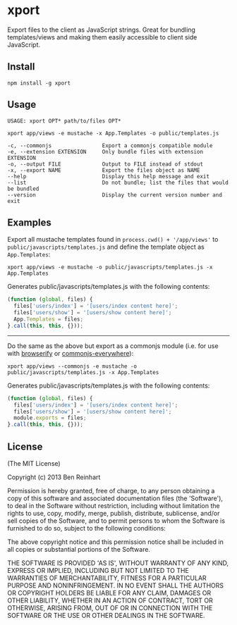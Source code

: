 # xport

Export files to the client as JavaScript strings. Great for bundling templates/views and making them easily accessible to client side JavaScript.

## Install

`npm install -g xport`

## Usage

```
USAGE: xport OPT* path/to/files OPT*

xport app/views -e mustache -x App.Templates -o public/templates.js

-c, --commonjs                Export a commonjs compatible module
-e, --extension EXTENSION     Only bundle files with extension EXTENSION
-o, --output FILE             Output to FILE instead of stdout
-x, --export NAME             Export the files object as NAME
--help                        Display this help message and exit
--list                        Do not bundle; list the files that would be bundled
--version                     Display the current version number and exit
```

## Examples

Export all mustache templates found in `process.cwd() + '/app/views'` to `public/javascripts/templates.js` and define the template object as `App.Templates`:

```
xport app/views -e mustache -o public/javascripts/templates.js -x App.Templates
```

Generates public/javascripts/templates.js with the following contents:

```javascript
(function (global, files) {
  files['users/index'] = '[users/index content here]';
  files['users/show'] = '[users/show content here]';
  App.Templates = files;
}.call(this, this, {}));
```

<hr />

Do the same as the above but export as a commonjs module (i.e. for use with [browserify](https://github.com/substack/node-browserify) or [commonjs-everywhere](https://github.com/michaelficarra/commonjs-everywhere)):

```
xport app/views --commonjs -e mustache -o public/javascripts/templates.js -x App.Templates
```

Generates public/javascripts/templates.js with the following contents:

```javascript
(function (global, files) {
  files['users/index'] = '[users/index content here]';
  files['users/show'] = '[users/show content here]';
  module.exports = files;
}.call(this, this, {}));
```


## License

(The MIT License)

Copyright (c) 2013 Ben Reinhart

Permission is hereby granted, free of charge, to any person obtaining
a copy of this software and associated documentation files (the
'Software'), to deal in the Software without restriction, including
without limitation the rights to use, copy, modify, merge, publish,
distribute, sublicense, and/or sell copies of the Software, and to
permit persons to whom the Software is furnished to do so, subject to
the following conditions:

The above copyright notice and this permission notice shall be
included in all copies or substantial portions of the Software.

THE SOFTWARE IS PROVIDED 'AS IS', WITHOUT WARRANTY OF ANY KIND,
EXPRESS OR IMPLIED, INCLUDING BUT NOT LIMITED TO THE WARRANTIES OF
MERCHANTABILITY, FITNESS FOR A PARTICULAR PURPOSE AND NONINFRINGEMENT.
IN NO EVENT SHALL THE AUTHORS OR COPYRIGHT HOLDERS BE LIABLE FOR ANY
CLAIM, DAMAGES OR OTHER LIABILITY, WHETHER IN AN ACTION OF CONTRACT,
TORT OR OTHERWISE, ARISING FROM, OUT OF OR IN CONNECTION WITH THE
SOFTWARE OR THE USE OR OTHER DEALINGS IN THE SOFTWARE.